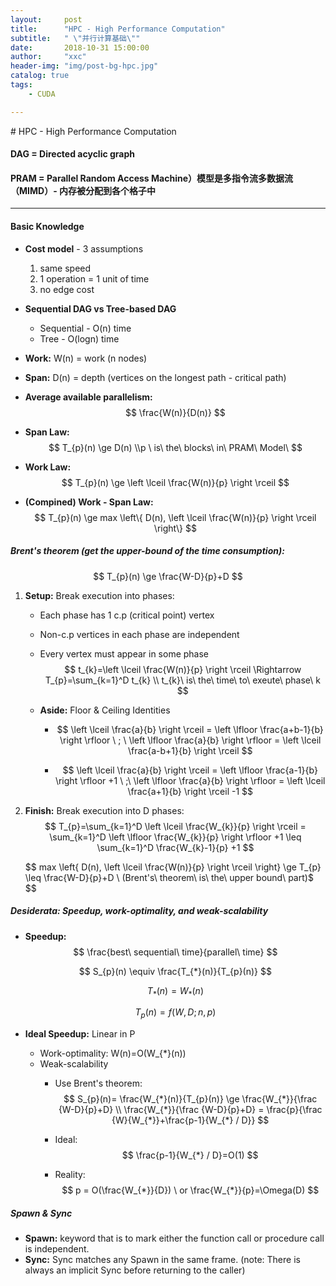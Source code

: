 ```yaml
---
layout:     post
title:      "HPC - High Performance Computation"
subtitle:   " \"并行计算基础\""
date:       2018-10-31 15:00:00
author:     "xxc"
header-img: "img/post-bg-hpc.jpg"
catalog: true
tags:
    - CUDA 

---
```

<head>
    <script src="https://cdn.mathjax.org/mathjax/latest/MathJax.js?config=TeX-AMS-MML_HTMLorMML" type="text/javascript"></script>
    <script type="text/x-mathjax-config">
        MathJax.Hub.Config({
            tex2jax: {
            skipTags: ['script', 'noscript', 'style', 'textarea', 'pre'],
            inlineMath: [['$','$']]
            }
        });
    </script>
</head>
# HPC - High Performance Computation

#### DAG = Directed acyclic graph

#### PRAM = Parallel Random Access Machine）模型是多指令流多数据流（MIMD）- 内存被分配到各个格子中 

------

#### Basic Knowledge

- **Cost model** - 3 assumptions

  1. same speed 
  2. 1 operation = 1 unit of time
  3. no edge cost

- **Sequential  DAG vs Tree-based DAG**

  - Sequential - O(n) time
  - Tree - O(logn) time

- **Work:** W(n) = work (n nodes)

- **Span:** D(n) = depth (vertices on the longest path - critical path)

- **Average available parallelism:** 
  $$
  \frac{W(n)}{D(n)}
  $$

- **Span Law:** 
  $$
  T_{p}(n) \ge D(n) \\p \ is\ the\ blocks\ in\ PRAM\ Model\
  $$

- **Work Law:** 
  $$
  T_{p}(n) \ge \left \lceil \frac{W(n)}{p} \right \rceil
  $$

- **(Compined) Work - Span Law:** 
  $$
  T_{p}(n) \ge max \left\{  D(n), \left \lceil \frac{W(n)}{p} \right \rceil \right\}
  $$


##### Brent's theorem (get the upper-bound of the time consumption): 

$$
T_{p}(n) \ge \frac{W-D}{p}+D
$$



1. **Setup:** Break  execution into phases:

   - Each phase has 1 c.p (critical point) vertex

   - Non-c.p vertices in each phase are independent

   - Every vertex must appear in some phase
     $$
     t_{k}=\left \lceil \frac{W(n)}{p} \right \rceil \Rightarrow T_{p}=\sum_{k=1}^D t_{k}	\\ t_{k}\ is\ the\ time\ to\ exeute\ phase\ k
     $$

   - **Aside:** Floor & Ceiling Identities
     * $$
       \left \lceil \frac{a}{b} \right \rceil = \left \lfloor \frac{a+b-1}{b} \right \rfloor \ ; \ \left \lfloor \frac{a}{b} \right \rfloor = \left \lceil \frac{a-b+1}{b} \right \rceil
       $$

     * $$
       \left \lceil \frac{a}{b} \right \rceil = \left \lfloor \frac{a-1}{b} \right \rfloor +1 \ ;\ \left \lfloor \frac{a}{b} \right \rfloor = \left \lceil \frac{a+1}{b} \right \rceil -1
       $$

2. **Finish:** Break execution into D phases: 
   $$
   T_{p}=\sum_{k=1}^D  \left \lceil \frac{W_{k}}{p} \right \rceil = \sum_{k=1}^D  \left \lfloor \frac{W_{k}}{p} \right \rfloor +1 \leq \sum_{k=1}^D  \frac{W_{k}-1}{p} +1
   $$

   $$
   max \left\{  D(n), \left \lceil \frac{W(n)}{p} \right \rceil \right\} \ge T_{p} \leq \frac{W-D}{p}+D \ (Brent's\ theorem\ is\ the\ upper bound\ part)$
   $$







##### Desiderata: Speedup, work-optimality, and weak-scalability

- **Speedup:**
  $$
  \frac{best\ sequential\ time}{parallel\ time}
  $$

  $$
  S_{p}(n) \equiv \frac{T_{*}(n)}{T_{p}(n)}
  $$

  $$
  T_{*}(n)=W_{*}(n)
  $$

  $$
  T_{p}(n)=f(W,D;n,p)
  $$

- **Ideal Speedup:** Linear in P

  - Work-optimality:  W(n)=O(W_{*}(n)) 
  - Weak-scalability
    - Use Brent's theorem: 
      $$
      S_{p}(n)= \frac{W_{*}(n)}{T_{p}(n)} \ge \frac{W_{*}}{\frac {W-D}{p}+D}  \\ \frac{W_{*}}{\frac {W-D}{p}+D} = \frac{p}{\frac {W}{W_{*}}+\frac{p-1}{W_{*} / D}}
      $$

    - Ideal:$$ \frac{p-1}{W_{*} / D}=O(1) $$ 

    - Reality: 
      $$
      p = O(\frac{W_{*}}{D}) \ or \frac{W_{*}}{p}=\Omega(D)
      $$







##### Spawn & Sync

- **Spawn:** keyword that is to mark either the function call or procedure call is independent. 
- **Sync:** Sync matches any Spawn in the same frame. (note: There is always an implicit Sync before returning to the caller)